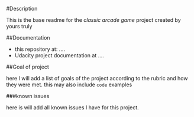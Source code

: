 #Description

This is the base readme for the *classic arcade game* project created by yours truly

##Documentation

  * this repository at: ....
  * Udacity project documentation at ....

##Goal of project

here I will add a list of goals of the project according to the rubric and how they were met. this may also include `code` examples

###known issues

here is will add all known issues I have for this project.
